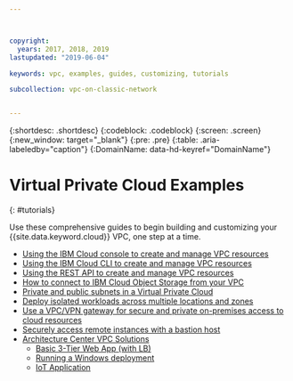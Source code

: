 ```yaml
---



copyright:
  years: 2017, 2018, 2019
lastupdated: "2019-06-04"

keywords: vpc, examples, guides, customizing, tutorials

subcollection: vpc-on-classic-network


---
```


{:shortdesc: .shortdesc}
{:codeblock: .codeblock}
{:screen: .screen}
{:new_window: target="_blank"}
{:pre: .pre}
{:table: .aria-labeledby="caption"}
{:DomainName: data-hd-keyref="DomainName"}

# Virtual Private Cloud Examples
{: #tutorials}

Use these comprehensive guides to begin building and customizing your {{site.data.keyword.cloud}} VPC, one step at a time.

* [Using the IBM Cloud console to create and manage VPC resources](/docs/vpc-on-classic?topic=vpc-on-classic-creating-a-vpc-using-the-ibm-cloud-console)
* [Using the IBM Cloud CLI to create and manage VPC resources](/docs/vpc-on-classic?topic=vpc-on-classic-creating-a-vpc-using-the-ibm-cloud-cli)
* [Using the REST API to create and manage VPC resources](/docs/vpc-on-classic?topic=vpc-on-classic-creating-a-vpc-using-the-rest-apis)
* [How to connect to IBM Cloud Object Storage from your VPC](/docs/vpc-on-classic?topic=vpc-on-classic-connecting-to-ibm-cloud-object-storage-from-a-vpc)
* [Private and public subnets in a Virtual Private Cloud](/docs/vpc-on-classic?topic=solution-tutorials-vpc-public-app-private-backend)
* [Deploy isolated workloads across multiple locations and zones](/docs/vpc-on-classic?topic=solution-tutorials-vpc-multi-region)
* [Use a VPC/VPN gateway for secure and private on-premises access to cloud resources](/docs/vpc-on-classic?topic=solution-tutorials-vpc-site2site-vpn)
* [Securely access remote instances with a bastion host](/docs/vpc-on-classic?topic=solution-tutorials-vpc-secure-management-bastion-server)
* [Architecture Center VPC Solutions](https://www.ibm.com/cloud/garage/architectures/public-cloud/allvpcsolutions)
    * [Basic 3-Tier Web App (with LB)](https://github.com/ibm-cloud-architecture/tutorial-vpc-3tier-networking)
    * [Running a Windows deployment](https://github.com/ibm-cloud-architecture/tutorial-vpc-windows_server)
    * [IoT Application](https://github.com/ibm-cloud-architecture/tutorial-vpc-IoT_service)
 
   
